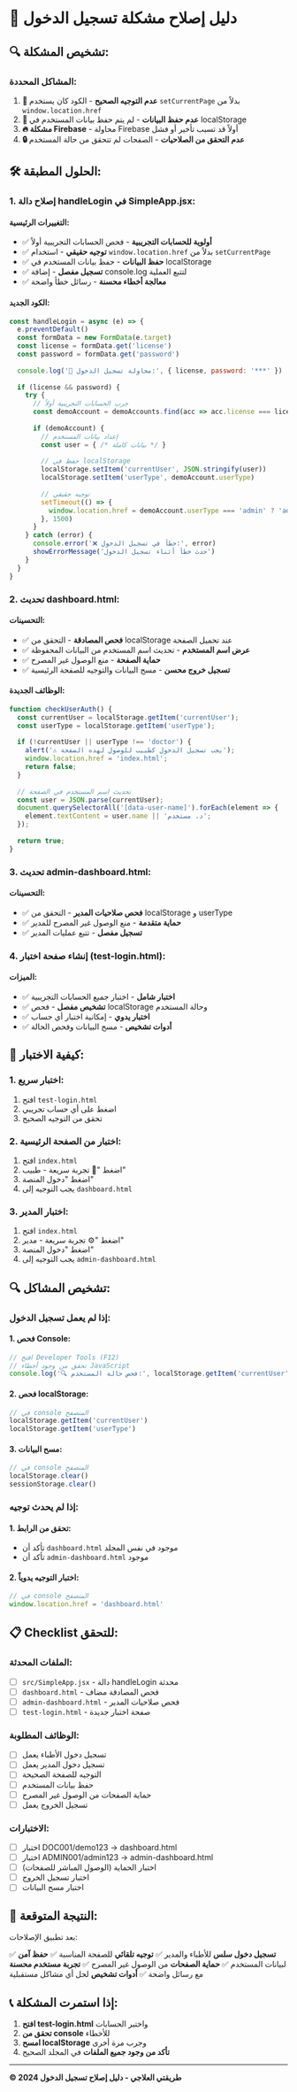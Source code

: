 # 🔧 دليل إصلاح مشكلة تسجيل الدخول

## 🔍 **تشخيص المشكلة:**

### **المشاكل المحددة:**
1. **🔄 عدم التوجيه الصحيح** - الكود كان يستخدم `setCurrentPage` بدلاً من `window.location.href`
2. **💾 عدم حفظ البيانات** - لم يتم حفظ بيانات المستخدم في localStorage
3. **🔥 مشكلة Firebase** - محاولة Firebase أولاً قد تسبب تأخير أو فشل
4. **🔒 عدم التحقق من الصلاحيات** - الصفحات لم تتحقق من حالة المستخدم

## 🛠️ **الحلول المطبقة:**

### **1. إصلاح دالة handleLogin في SimpleApp.jsx:**

#### **التغييرات الرئيسية:**
- ✅ **أولوية للحسابات التجريبية** - فحص الحسابات التجريبية أولاً
- ✅ **توجيه حقيقي** - استخدام `window.location.href` بدلاً من `setCurrentPage`
- ✅ **حفظ البيانات** - حفظ بيانات المستخدم في localStorage
- ✅ **تسجيل مفصل** - إضافة console.log لتتبع العملية
- ✅ **معالجة أخطاء محسنة** - رسائل خطأ واضحة

#### **الكود الجديد:**
```javascript
const handleLogin = async (e) => {
  e.preventDefault()
  const formData = new FormData(e.target)
  const license = formData.get('license')
  const password = formData.get('password')
  
  console.log('🔐 محاولة تسجيل الدخول:', { license, password: '***' })
  
  if (license && password) {
    try {
      // جرب الحسابات التجريبية أولاً
      const demoAccount = demoAccounts.find(acc => acc.license === license && acc.password === password)
      
      if (demoAccount) {
        // إعداد بيانات المستخدم
        const user = { /* بيانات كاملة */ }
        
        // حفظ في localStorage
        localStorage.setItem('currentUser', JSON.stringify(user))
        localStorage.setItem('userType', demoAccount.userType)
        
        // توجيه حقيقي
        setTimeout(() => {
          window.location.href = demoAccount.userType === 'admin' ? 'admin-dashboard.html' : 'dashboard.html'
        }, 1500)
      }
    } catch (error) {
      console.error('❌ خطأ في تسجيل الدخول:', error)
      showErrorMessage('حدث خطأ أثناء تسجيل الدخول')
    }
  }
}
```

### **2. تحديث dashboard.html:**

#### **التحسينات:**
- ✅ **فحص المصادقة** - التحقق من localStorage عند تحميل الصفحة
- ✅ **عرض اسم المستخدم** - تحديث اسم المستخدم من البيانات المحفوظة
- ✅ **حماية الصفحة** - منع الوصول غير المصرح
- ✅ **تسجيل خروج محسن** - مسح البيانات والتوجيه للصفحة الرئيسية

#### **الوظائف الجديدة:**
```javascript
function checkUserAuth() {
  const currentUser = localStorage.getItem('currentUser');
  const userType = localStorage.getItem('userType');
  
  if (!currentUser || userType !== 'doctor') {
    alert('⚠️ يجب تسجيل الدخول كطبيب للوصول لهذه الصفحة');
    window.location.href = 'index.html';
    return false;
  }
  
  // تحديث اسم المستخدم في الصفحة
  const user = JSON.parse(currentUser);
  document.querySelectorAll('[data-user-name]').forEach(element => {
    element.textContent = user.name || 'د. مستخدم';
  });
  
  return true;
}
```

### **3. تحديث admin-dashboard.html:**

#### **التحسينات:**
- ✅ **فحص صلاحيات المدير** - التحقق من localStorage و userType
- ✅ **حماية متقدمة** - منع الوصول غير المصرح للمدير
- ✅ **تسجيل مفصل** - تتبع عمليات المدير

### **4. إنشاء صفحة اختبار (test-login.html):**

#### **الميزات:**
- ✅ **اختبار شامل** - اختبار جميع الحسابات التجريبية
- ✅ **تشخيص مفصل** - فحص localStorage وحالة المستخدم
- ✅ **اختبار يدوي** - إمكانية اختبار أي حساب
- ✅ **أدوات تشخيص** - مسح البيانات وفحص الحالة

## 🧪 **كيفية الاختبار:**

### **1. اختبار سريع:**
1. افتح `test-login.html`
2. اضغط على أي حساب تجريبي
3. تحقق من التوجيه الصحيح

### **2. اختبار من الصفحة الرئيسية:**
1. افتح `index.html`
2. اضغط "🧪 تجربة سريعة - طبيب"
3. اضغط "دخول المنصة"
4. يجب التوجيه إلى `dashboard.html`

### **3. اختبار المدير:**
1. افتح `index.html`
2. اضغط "⚙️ تجربة سريعة - مدير"
3. اضغط "دخول المنصة"
4. يجب التوجيه إلى `admin-dashboard.html`

## 🔍 **تشخيص المشاكل:**

### **إذا لم يعمل تسجيل الدخول:**

#### **1. فحص Console:**
```javascript
// افتح Developer Tools (F12)
// تحقق من وجود أخطاء JavaScript
console.log('🔍 فحص حالة المستخدم:', localStorage.getItem('currentUser'))
```

#### **2. فحص localStorage:**
```javascript
// في console المتصفح
localStorage.getItem('currentUser')
localStorage.getItem('userType')
```

#### **3. مسح البيانات:**
```javascript
// في console المتصفح
localStorage.clear()
sessionStorage.clear()
```

### **إذا لم يحدث توجيه:**

#### **1. تحقق من الرابط:**
- تأكد أن `dashboard.html` موجود في نفس المجلد
- تأكد أن `admin-dashboard.html` موجود

#### **2. اختبار التوجيه يدوياً:**
```javascript
// في console المتصفح
window.location.href = 'dashboard.html'
```

## 📋 **Checklist للتحقق:**

### **الملفات المحدثة:**
- [ ] `src/SimpleApp.jsx` - دالة handleLogin محدثة
- [ ] `dashboard.html` - فحص المصادقة مضاف
- [ ] `admin-dashboard.html` - فحص صلاحيات المدير
- [ ] `test-login.html` - صفحة اختبار جديدة

### **الوظائف المطلوبة:**
- [ ] تسجيل دخول الأطباء يعمل
- [ ] تسجيل دخول المدير يعمل
- [ ] التوجيه للصفحة الصحيحة
- [ ] حفظ بيانات المستخدم
- [ ] حماية الصفحات من الوصول غير المصرح
- [ ] تسجيل الخروج يعمل

### **الاختبارات:**
- [ ] اختبار DOC001/demo123 → dashboard.html
- [ ] اختبار ADMIN001/admin123 → admin-dashboard.html
- [ ] اختبار الحماية (الوصول المباشر للصفحات)
- [ ] اختبار تسجيل الخروج
- [ ] اختبار مسح البيانات

## 🎯 **النتيجة المتوقعة:**

بعد تطبيق الإصلاحات:

✅ **تسجيل دخول سلس** للأطباء والمدير
✅ **توجيه تلقائي** للصفحة المناسبة
✅ **حفظ آمن** لبيانات المستخدم
✅ **حماية الصفحات** من الوصول غير المصرح
✅ **تجربة مستخدم محسنة** مع رسائل واضحة
✅ **أدوات تشخيص** لحل أي مشاكل مستقبلية

## 📞 **إذا استمرت المشكلة:**

1. **افتح test-login.html** واختبر الحسابات
2. **تحقق من console** للأخطاء
3. **امسح localStorage** وجرب مرة أخرى
4. **تأكد من وجود جميع الملفات** في المجلد الصحيح

---

**© 2024 طريقتي العلاجي - دليل إصلاح تسجيل الدخول**
